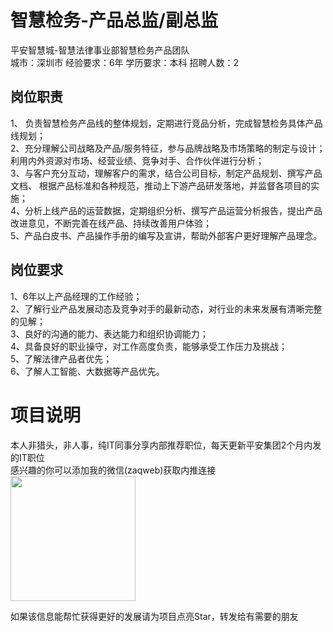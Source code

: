 # 智慧检务-产品总监/副总监
平安智慧城-智慧法律事业部智慧检务产品团队  
城市：深圳市 经验要求：6年 学历要求：本科  招聘人数：2

## 岗位职责
1、 负责智慧检务产品线的整体规划，定期进行竞品分析，完成智慧检务具体产品线规划；   
2、充分理解公司战略及产品/服务特征，参与品牌战略及市场策略的制定与设计；利用内外资源对市场、经营业绩、竞争对手、合作伙伴进行分析；   
3、与客户充分互动，理解客户的需求，结合公司目标，制定产品规划、撰写产品文档、 根据产品标准和各种规范，推动上下游产品研发落地，并监督各项目的实施；   
4、分析上线产品的运营数据，定期组织分析、撰写产品运营分析报告，提出产品改进意见，不断完善在线产品、持续改善用户体验；   
5、产品白皮书、产品操作手册的编写及宣讲，帮助外部客户更好理解产品理念。

## 岗位要求
1、6年以上产品经理的工作经验；   
2、了解行业产品发展动态及竞争对手的最新动态，对行业的未来发展有清晰完整的见解；   
3、良好的沟通的能力、表达能力和组织协调能力；   
4、具备良好的职业操守，对工作高度负责，能够承受工作压力及挑战；   
5、了解法律产品者优先；   
6、了解人工智能、大数据等产品优先。

# 项目说明

本人非猎头，非人事，纯IT同事分享内部推荐职位，每天更新平安集团2个月内发的IT职位  
感兴趣的你可以添加我的微信(zaqweb)获取内推连接  
<img src="https://github.com/zaqweb/PA-IT-JOBS/blob/master/WechatICode.jpeg"  height="200" width="200">

如果该信息能帮忙获得更好的发展请为项目点亮Star，转发给有需要的朋友




